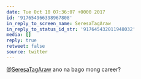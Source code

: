 ```yaml
---
date: Tue Oct 10 07:36:07 +0000 2017
id: '917654966398967808'
in_reply_to_screen_name: SeresaTagAraw
in_reply_to_status_id_str: '917645432011948032'
media: []
reply: true
retweet: false
source: twitter
---
```


[@SeresaTagAraw](https://twitter.com/SeresaTagAraw/) ano na bago mong career?